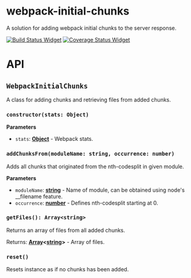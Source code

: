 # webpack-initial-chunks

A solution for adding webpack initial chunks to the server response.

[![Build Status Widget]][Build Status]
[![Coverage Status Widget]][Coverage Status]

[Build Status]: https://travis-ci.org/wikiwi/webpack-initial-chunks
[Build Status Widget]: https://travis-ci.org/wikiwi/webpack-initial-chunks.svg?branch=master
[Coverage Status]: https://coveralls.io/github/wikiwi/webpack-initial-chunks?branch=master
[Coverage Status Widget]: https://coveralls.io/repos/github/wikiwi/webpack-initial-chunks/badge.svg?branch=master

# API

## `WebpackInitialChunks`

A class for adding chunks and retrieving files from added chunks.

### `constructor(stats: Object)`

**Parameters**

-   `stats`: **[Object](https://developer.mozilla.org/en-US/docs/Web/JavaScript/Reference/Global_Objects/Object)** - Webpack stats.

### `addChunksFrom(moduleName: string, occurrence: number)`

Adds all chunks that originated from the nth-codesplit in
given module.

**Parameters**

-   `moduleName`: **[string](https://developer.mozilla.org/en-US/docs/Web/JavaScript/Reference/Global_Objects/String)** - Name of module, can be obtained using node's \_\_filename feature.
-   `occurrence`: **[number](https://developer.mozilla.org/en-US/docs/Web/JavaScript/Reference/Global_Objects/Number)** - Defines nth-codesplit starting at 0.

### `getFiles(): Array<string>`

Returns an array of files from all added chunks.

Returns: **[Array](https://developer.mozilla.org/en-US/docs/Web/JavaScript/Reference/Global_Objects/Array)&lt;[string](https://developer.mozilla.org/en-US/docs/Web/JavaScript/Reference/Global_Objects/String)>** - Array of files.

### `reset()`

Resets instance as if no chunks has been added.
